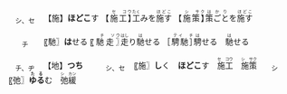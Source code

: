 
<ruby><sub>　シ、セ　</sub><br>【施】</ruby>**ほどこ**す
<ruby>【施工】<rt>　　セ　コウ　　</rt></ruby><ruby>工<rt>たく</rt>み</ruby>を<ruby>施す<rt>ほどこ　</rt></ruby>
<ruby>【施策】<rt>　　シ　サク　　</rt></ruby><ruby>策ごと<rt>はかり　　　</rt></ruby>を<ruby>施す<rt>ほどこ　</rt></ruby>

<ruby><sub>　　チ　　</sub><br>〖馳〗</ruby>**は**せる
<ruby>〖馳走〗<rt>　　チ　ソウ　　</rt></ruby><ruby>走<rt>はし</rt>り</ruby><ruby>馳<rt>は</rt>せる</ruby>
<ruby>［騁馳］<rt>　　テイ　チ　　</rt></ruby><ruby>騁<rt>は</rt>せる</ruby>　<ruby>馳<rt>は</rt>せる</ruby>







<ruby><sub>　チ、ヂ　</sub><br>【地】</ruby>**つち**　　<ruby><sub>　シ、セ　</sub><br>〖施〗</ruby>**し**く　**ほどこ**す　<ruby>施工<rt>セ　コウ</rt></ruby>　<ruby>施策<rt>シ　サク</rt></ruby>　<ruby><sub>　シ　</sub><br>〖弛〗</ruby><ruby>**ゆる**<rt>**たる**</rt></ruby>む　<ruby>弛緩<rt>シ　カン</rt></ruby>



<!--他 拖 駞 池 灺 鍦 虵 也 忚 髢 杝 肔 馳 阤 絁 葹 箷 衪 暆 酏 匜 扡 崺 貤-->　<!--［迤］<sup>イ</sup><sub>**なな**め</sub>（迆）->


<!--<ruby>雪<rt>セツ</rt></ruby> <ruby><rt><ruby>**ゆき**　<br>**すす**ぐ</ruby></rt></ruby>-->
